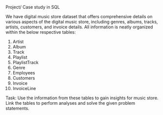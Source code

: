 Project/ Case study in SQL

We have digital music store dataset that offers comprehensive details on various aspects of the digital music store, including genres, albums, tracks, artists, customers, and invoice details. All information is neatly organized within the below respective tables:

1) Artist
2) Album
3) Track
4) Playlist
5) PlaylistTrack
6) Genre
7) Employees
8) Customers
9) Invoice
10) InvoiceLine

Task: Use the information from these tables to gain insights for music store. Link the tables to perform analyses and solve the given problem statements.
